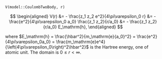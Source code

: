 `V(model::CoulombTwoBody, r)`

$$
\begin{aligned}
  V(r)
  &= - \frac{z_1 z_2 e^2}{4\pi\varepsilon_0 r} 
  &= - \frac{e^2}{4\pi\varepsilon_0 a_0} \frac{z_1 z_2}{r/a_0}
  &= - \frac{z_1 z_2}{r/a_0} E_\mathrm{h},
\end{aligned}
$$

where $E_\mathrm{h} = \frac{\hbar^2}{m_\mathrm{e}{a_0}^2} = \frac{e^2}{4\pi\varepsilon_0a_0} = \frac{m_\mathrm{e}e^4}{\left(4\pi\varepsilon_0\right)^2\hbar^2}$ is the Hartree energy, one of atomic unit. The domain is $0\leq r \lt \infty$.
